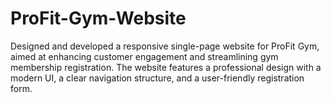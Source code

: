 # ProFit-Gym-Website
Designed and developed a responsive single-page website for ProFit Gym, aimed at enhancing customer engagement and streamlining gym membership registration. The website features a professional design with a modern UI, a clear navigation structure, and a user-friendly registration form.
